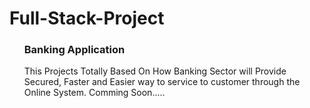 # Full-Stack-Project

<ul>
<h3>Banking Application</h3>
<p>This Projects Totally Based On How
Banking Sector will Provide Secured, Faster and Easier way to
service to customer through the Online System.
Comming Soon.....</p>
</ul>
